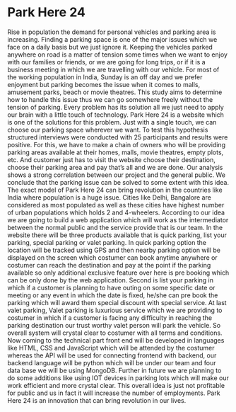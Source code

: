 # Park Here 24

<p> 
  Rise in population the demand for personal vehicles and parking area is increasing. Finding a parking space is one 
of the major issues which we face on a daily basis but we just ignore it. Keeping the vehicles parked anywhere on road is a 
matter of tension some times when we want to enjoy with our families or friends, or we are going for long trips, or if it is a 
business meeting in which we are travelling with our vehicle. For most of the working population in India, Sunday is an off day 
and we prefer enjoyment but parking becomes the issue when it comes to malls, amusement parks, beach or movie theatres. 
This study aims to determine how to handle this issue thus we can go somewhere freely without the tension of parking. Every 
problem has its solution all we just need to apply our brain with a little touch of technology. Park Here 24 is a website which is 
one of the solutions for this problem. Just with a single touch, we can choose our parking space wherever we want. To test this 
hypothesis structured interviews were conducted with 25 participants and results were positive. For this, we have to make a 
chain of owners who will be providing parking areas available at their homes, malls, movie theatres, empty plots, etc. And 
customer just has to visit the website choose their destination, choose their parking area and pay that’s all and we are done. Our 
analysis shows a strong correlation between our project and the general public. We conclude that the parking issue can be solved 
to some extent with this idea. The exact model of Park Here 24 can bring revolution in the countries like India where population 
is a huge issue. Cities like Delhi, Bangalore are considered as most populated as well as these cities have highest number of
urban populations which holds 2 and 4-wheelers. According to our idea we are going to build a web application which will 
work as the intermediator between the normal public and the service provide that is our team. In the website there will be three 
products available that is quick parking, list your parking, special parking or valet parking. In quick parking option the location 
will be tracked using GPS and then nearby parking option will be displayed on the screen which costumer can book anytime 
anywhere or costumer can reach the destination and pay at the point if the parking available so only additional exclusive feature 
over here is pre booking which can be only done by the web application. Second is list your parking in which if a customer is
planning to have outing on some specific date or meeting or any event in which the date is fixed, he/she can pre book the parking 
which will award them special discount with special service. At last valet parking, Valet parking is luxurious service which we 
are providing to costumer in which if a customer is facing any difficulty in reaching the parking destination our trust worthy 
valet person will park the vehicle. So overall system will crystal clear to costumer with all terms and conditions. Now coming 
to the technical part front end will be developed in languages like HTML, CSS and JavaScript which will be attended by the 
costumer whereas the API will be used for connecting frontend with backend, our backend language will be python which will 
be under our team and four data base we will be using MongoDB. Further in future we are planning to do some additions like 
using IOT devices in parking lots which will make our work efficient and more crystal clear. This overall idea is just not 
profitable for public and us in fact it will increase the number of employments. Park Here 24 is an innovation that can bring 
revolution in our lives.
</p>

